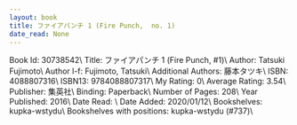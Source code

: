 ```yaml
---
layout: book
title: ファイアパンチ 1 (Fire Punch,  no. 1)
date_read: None
---
```


Book Id: 30738542\ 
Title: ファイアパンチ 1 (Fire Punch, #1)\ 
Author: Tatsuki Fujimoto\ 
Author l-f: Fujimoto, Tatsuki\ 
Additional Authors: 藤本タツキ\ 
ISBN: 4088807316\ 
ISBN13: 9784088807317\ 
My Rating: 0\ 
Average Rating: 3.54\ 
Publisher: 集英社\ 
Binding: Paperback\ 
Number of Pages: 208\ 
Year Published: 2016\ 
Date Read: \ 
Date Added: 2020/01/12\ 
Bookshelves: kupka-wstydu\ 
Bookshelves with positions: kupka-wstydu (#737)\ 

